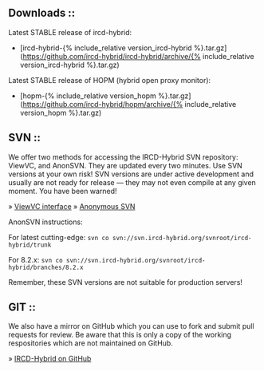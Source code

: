 ## Downloads ::

Latest STABLE release of ircd-hybrid:

* [ircd-hybrid-{% include_relative version_ircd-hybrid %}.tar.gz](https://github.com/ircd-hybrid/ircd-hybrid/archive/{% include_relative version_ircd-hybrid %}.tar.gz)

Latest STABLE release of HOPM (hybrid open proxy monitor):

* [hopm-{% include_relative version_hopm %}.tar.gz](https://github.com/ircd-hybrid/hopm/archive/{% include_relative version_hopm %}.tar.gz)

## SVN ::

We offer two methods for accessing the IRCD-Hybrid SVN repository: ViewVC, and AnonSVN. They are updated every two minutes. Use SVN versions at your own risk! SVN versions are under active development and usually are not ready for release &mdash; they may not even compile at any given moment. You have been warned!

&raquo; [ViewVC interface](https://svn.ircd-hybrid.org/viewcvs.cgi/)
&raquo; [Anonymous SVN](https://subversion.apache.org/)

AnonSVN instructions:

For latest cutting-edge:
`svn co svn://svn.ircd-hybrid.org/svnroot/ircd-hybrid/trunk`

For 8.2.x:
`svn co svn://svn.ircd-hybrid.org/svnroot/ircd-hybrid/branches/8.2.x`

Remember, these SVN versions are not suitable for production servers!

## GIT ::

We also have a mirror on GitHub which you can use to fork and submit pull requests for review. Be aware that this is only a copy of the working respositories which are not maintained on GitHub.

&raquo; [IRCD-Hybrid on GitHub](https://github.com/ircd-hybrid)
